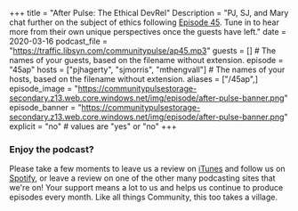 +++
title = "After Pulse: The Ethical DevRel"
Description = "PJ, SJ, and Mary chat further on the subject of ethics following [Episode 45](/45-ethics/). Tune in to hear more from their own unique perspectives once the guests have left."
date = 2020-03-16
podcast_file = "https://traffic.libsyn.com/communitypulse/ap45.mp3"
guests = [] # The names of your guests, based on the filename without extension.
episode = "45ap"
hosts = ["pjhagerty", "sjmorris", "mthengvall"] # The names of your hosts, based on the filename without extension.
aliases = ["/45ap",]
episode_image = "https://communitypulsestorage-secondary.z13.web.core.windows.net/img/episode/after-pulse-banner.png"
episode_banner = "https://communitypulsestorage-secondary.z13.web.core.windows.net/img/episode/after-pulse-banner.png"
explicit = "no" # values are "yes" or "no"
+++

### Enjoy the podcast?
Please take a few moments to leave us a review on [iTunes](https://itunes.apple.com/us/podcast/community-pulse/id1218368182?mt=2) and follow us on [Spotify](https://open.spotify.com/show/3I7g5WfMSgpWu38zZMjet?si=565TMb81SaWwrJYbAIeOxQ), or leave a review on one of the other many podcasting sites that we're on! Your support means a lot to us and helps us continue to produce episodes every month. Like all things Community, this too takes a village.
